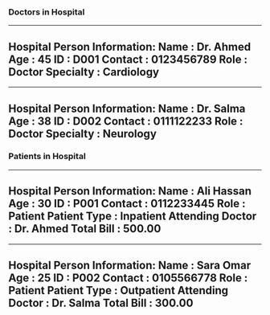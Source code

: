 ### Doctors in Hospital ###
---------------------------------
Hospital Person Information:
Name         : Dr. Ahmed
Age          : 45
ID           : D001
Contact      : 0123456789
Role         : Doctor
Specialty    : Cardiology
---------------------------------
---------------------------------
Hospital Person Information:
Name         : Dr. Salma
Age          : 38
ID           : D002
Contact      : 0111122233
Role         : Doctor
Specialty    : Neurology
---------------------------------

### Patients in Hospital ###
---------------------------------
Hospital Person Information:
Name         : Ali Hassan
Age          : 30
ID           : P001
Contact      : 0112233445
Role         : Patient
Patient Type : Inpatient
Attending Doctor : Dr. Ahmed
Total Bill   : 500.00
---------------------------------
---------------------------------
Hospital Person Information:
Name         : Sara Omar
Age          : 25
ID           : P002
Contact      : 0105566778
Role         : Patient
Patient Type : Outpatient
Attending Doctor : Dr. Salma
Total Bill   : 300.00
---------------------------------
